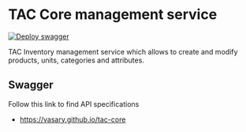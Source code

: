 # TAC Core management service

[![Deploy swagger](https://github.com/Vasary/tac-core/actions/workflows/pages.yml/badge.svg?branch=main)](https://github.com/Vasary/tac-core/actions/workflows/pages.yml)

TAC Inventory management service which allows to create and modify products, units, categories and attributes.

## Swagger
Follow this link to find API specifications

- https://vasary.github.io/tac-core
